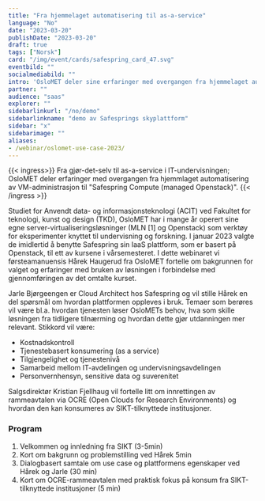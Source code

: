 ```yaml
---
title: "Fra hjemmelaget automatisering til as-a-service"
language: "No"
date: "2023-03-20"
publishDate: "2023-03-20"
draft: true
tags: ["Norsk"]
card: "/img/event/cards/safespring_card_47.svg"
eventbild: ""
socialmediabild: ""
intro: 'OsloMET deler sine erfaringer med overgangen fra hjemmelaget automatisering av VM-administrasjon til Safespring Compute i et seminar om "Fra gjør-det-selv til as-a-service i IT-undervisningen"'
partner: ""
audience: "saas"
explorer: ""
sidebarlinkurl: "/no/demo"
sidebarlinkname: "demo av Safesprings skyplattform"
sidebar: "x"
sidebarimage: ""
aliases:
- /webinar/oslomet-use-case-2023/
---
```



{{< ingress>}}
Fra gjør-det-selv til as-a-service i IT-undervisningen; OsloMET deler erfaringer med overgangen fra hjemmlaget automatisering av VM-administrasjon  til "Safespring Compute (managed Openstack)". 
{{< /ingress >}}

Studiet for Anvendt data- og informasjonsteknologi (ACIT) ved Fakultet for teknologi, kunst og design (TKD), OsloMET har i mange år operert sine egne server-virtualiseringsløsninger (MLN [1] og Openstack) som verktøy for eksperimenter knyttet til undervisning og forskning. I januar 2023 valgte de imidlertid å benytte Safespring sin IaaS plattform, som er basert på Openstack,  til ett av kursene i vårsemesteret.  I dette webinaret vi førsteamanuensis  Hårek Haugerud fra OsloMET fortelle om bakgrunnen for valget og erfaringer med bruken av løsningen i forbindelse med gjennomføringen av det omtalte kurset. 

Jarle Bjørgeengen er Cloud Architect hos Safespring og vil stille Hårek en del spørsmål om hvordan plattformen oppleves i bruk. Temaer som berøres vil være bl.a. hvordan tjenesten løser OsloMETs behov, hva som skille løsningen fra tidligere tilnærming og hvordan dette gjør utdanningen mer relevant.  Stikkord vil være: 

- Kostnadskontroll
- Tjenestebasert konsumering (as a service) 
- Tilgjengelighet og tjenestenivå
- Samarbeid mellom IT-avdelingen og undervisningsavdelingen
- Personvernhensyn, sensitive data og suverenitet

Salgsdirektør Kristian Fjellhaug vil fortelle litt om innrettingen av rammeavtalen via OCRE  (Open Clouds for Research Environments) og hvordan den kan konsumeres av SIKT-tilknyttede institusjoner. 

### Program

1. Velkommen og innledning fra SIKT (3-5min)
1. Kort om bakgrunn og problemstilling ved  Hårek 5min
1. Dialogbasert samtale om use case og plattformens egenskaper ved Hårek og Jarle (30 min)
1. Kort om OCRE-rammeavtalen med praktisk fokus på konsum fra SIKT-tilknyttede institusjoner (5 min) 
